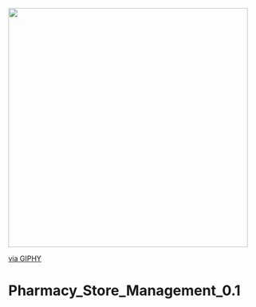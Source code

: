 <img src="https://giphy.com/embed/MJcARpb38uxxe" width="480" height="480" frameBorder="0" class="giphy-embed" allowFullScreen></img><p><a href="https://giphy.com/gifs/art-illustration-MJcARpb38uxxe">via GIPHY</a></p>
# Pharmacy_Store_Management_0.1